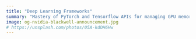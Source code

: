 ```yaml
---
title: "Deep Learning Frameworks"
summary: "Mastery of PyTorch and Tensorflow APIs for managing GPU memory—optimizing tensor operations and supporting distributed training for handling large neural networks and datasets."
image: og-nvidia-blackwell-announcement.jpg
# https://unsplash.com/photos/05A-kdOH6Hw
---
```


